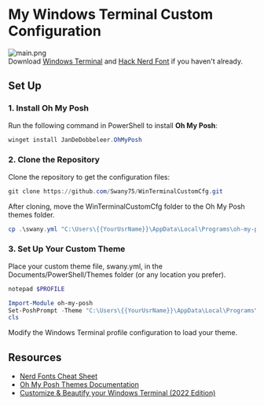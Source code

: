 # My Windows Terminal Custom Configuration
![main.png](./main.png)<br>
Download [Windows Terminal](https://aka.ms/terminal) and [Hack Nerd Font](https://github.com/ryanoasis/nerd-fonts/releases/download/v3.3.0/Hack.zip) if you haven't already.

## Set Up

### 1. Install Oh My Posh
Run the following command in PowerShell to install **Oh My Posh**:

```powershell
winget install JanDeDobbeleer.OhMyPosh
```

### 2. Clone the Repository
Clone the repository to get the configuration files:

```powershell
git clone https://github.com/Swany75/WinTerminalCustomCfg.git
```

After cloning, move the WinTerminalCustomCfg folder to the Oh My Posh themes folder. 

```powershell
cp .\swany.yml "C:\Users\{{YourUsrName}}\AppData\Local\Programs\oh-my-posh\themes\swany.yml"
```

### 3. Set Up Your Custom Theme

Place your custom theme file, swany.yml, in the Documents/PowerShell/Themes folder (or any location you prefer).

```powershell
notepad $PROFILE
```

```powershell
Import-Module oh-my-posh
Set-PoshPrompt -Theme "C:\Users\{{YourUsrName}}\AppData\Local\Programs\oh-my-posh\themes\swany.yml"
cls
```

Modify the Windows Terminal profile configuration to load your theme.

## Resources

- [Nerd Fonts Cheat Sheet](https://www.nerdfonts.com/cheat-sheet)
- [Oh My Posh Themes Documentation](https://ohmyposh.dev/docs/themes)
- [Customize & Beautify your Windows Terminal (2022 Edition)](https://dev.to/ansonh/customize-beautify-your-windows-terminal-2022-edition-541l)